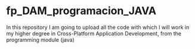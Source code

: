 # fp_DAM_programacion_JAVA
In this repository I am going to upload all the code with which I will work in my higher degree in Cross-Platform Application Development, from the programming module (java)
